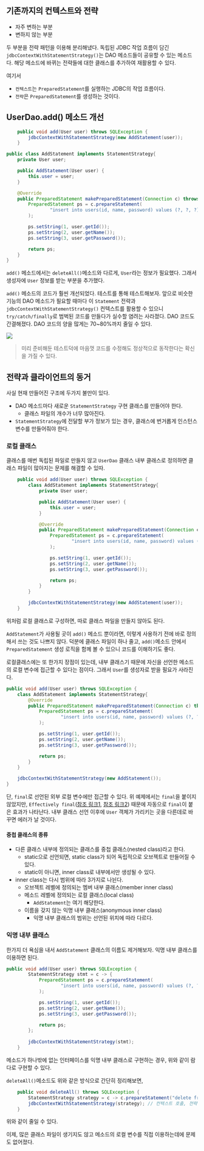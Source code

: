 ## 기존까지의 컨텍스트와 전략

- 자주 변하는 부분
- 변하지 않는 부분

두 부분을 전략 패턴을 이용해 분리해냈다. 독립된 JDBC 작업 흐름이 담긴 `jdbcContextWithStatementStrategy()`는 DAO 메소드들이 공유할 수 있는 메소드다. 해당 메소드에 바뀌는 전략들에 대한 클래스를 추가하여 재활용할 수 있다.

여기서

- `컨텍스트`는 `PreparedStatement`를 실행하는 JDBC의 작업 흐름이다.
- `전략`은 `PreparedStatement`를 생성하는 것이다.

## UserDao.add() 메소드 개선

```java
    public void add(User user) throws SQLException {
        jdbcContextWithStatementStrategy(new AddStatement(user));
    }
```

```java
public class AddStatement implements StatementStrategy{
    private User user;

    public AddStatement(User user) {
        this.user = user;
    }

    @Override
    public PreparedStatement makePreparedStatement(Connection c) throws SQLException {
        PreparedStatement ps = c.prepareStatement(
                "insert into users(id, name, password) values (?, ?, ?)"
        );

        ps.setString(1, user.getId());
        ps.setString(2, user.getName());
        ps.setString(3, user.getPassword());

        return ps;
    }
}
```

`add()` 메소드에서는 `deleteAll()`메소드와 다르게, `User`라는 정보가 필요했다. 그래서 생성자에 `User` 정보를 받는 부분을 추가했다.

`add()` 메소드의 코드가 훨씬 개선되었다. 테스트를 통해 테스트해보자. 앞으로 비슷한 기능의 DAO 메소드가 필요할 때마다 이 `Statement` 전략과 `jdbcContextWithStatementStrategy()` 컨텍스트를 활용할 수 있으니 `try/catch/finally`로 범벅된 코드를 만들다가 실수할 염려는 사라졌다. DAO 코드도 간결해졌다. DAO 코드의 양을 많게는 70~80%까지 줄일 수 있다.

![](https://images.velog.io/images/jakeseo_me/post/8bd24613-a399-4753-be07-83869aa630da/image.png)

> 미리 준비해둔 테스트덕에 마음껏 코드를 수정해도 정상적으로 동작한다는 확신을 가질 수 있다.

## 전략과 클라이언트의 동거

사실 현재 만들어진 구조에 두가지 불만이 있다.

- DAO 메소드마다 새로운 `StatementStrategy` 구현 클래스를 만들어야 한다.
  - 클래스 파일의 개수가 너무 많아진다.
- `StatementStrategy`에 전달할 부가 정보가 있는 경우, 클래스에 번거롭게 인스턴스 변수를 만들어줘야 한다.

### 로컬 클래스

클래스를 매번 독립된 파일로 만들지 않고 `UserDao` 클래스 내부 클래스로 정의하면 클래스 파일이 많아지는 문제를 해결할 수 있따.

```java
    public void add(User user) throws SQLException {
        class AddStatement implements StatementStrategy{
            private User user;

            public AddStatement(User user) {
                this.user = user;
            }

            @Override
            public PreparedStatement makePreparedStatement(Connection c) throws SQLException {
                PreparedStatement ps = c.prepareStatement(
                        "insert into users(id, name, password) values (?, ?, ?)"
                );

                ps.setString(1, user.getId());
                ps.setString(2, user.getName());
                ps.setString(3, user.getPassword());

                return ps;
            }
        }

        jdbcContextWithStatementStrategy(new AddStatement(user));
    }
```


위처럼 로컬 클래스로 구성하면, 따로 클래스 파일을 만들지 않아도 된다.

`AddStatement`가 사용될 곳이 `add()` 메소드 뿐이라면, 이렇게 사용하기 전에 바로 정의해서 쓰는 것도 나쁘지 않다. 덕분에 클래스 파일이 하나 줄고, `add()`메소드 안에서 `PreparedStatement` 생성 로직을 함께 볼 수 있으니 코드를 이해하기도 좋다.

로컬클래스에는 또 한가지 장점이 있는데, 내부 클래스기 때문에 자신을 선언한 메소드의 로컬 변수에 접근할 수 있다는 점이다. 그래서 `User`를 생성자로 받을 필요가 사라진다.

```java
public void add(User user) throws SQLException {
    class AddStatement implements StatementStrategy{
        @Override
        public PreparedStatement makePreparedStatement(Connection c) throws SQLException {
            PreparedStatement ps = c.prepareStatement(
                    "insert into users(id, name, password) values (?, ?, ?)"
            );

            ps.setString(1, user.getId());
            ps.setString(2, user.getName());
            ps.setString(3, user.getPassword());

            return ps;
        }
    }

    jdbcContextWithStatementStrategy(new AddStatement());
}
```

단, `final`로 선언된 외부 로컬 변수에만 접근할 수 있다. 위 예제에서는 `final`을 붙이지 않았지만, `Effectively final`([참조 링크1](https://www.linkedin.com/pulse/java-8-effective-final-gaurhari-dass#:~:text=Java%208%20has%20also%20introduced,the%20context%20of%20lambda%20expression.), [참조 링크2](https://vagabond95.me/posts/lambda-with-final/)) 때문에 자동으로 `final`이 붙은 효과가 나타난다. 내부 클래스 선언 이후에 `User` 객체가 가리키는 곳을 다른데로 바꾸면 에러가 날 것이다.

#### 중첩 클래스의 종류

- 다른 클래스 내부에 정의되는 클래스를 중첩 클래스(nested class)라고 한다.
  - static으로 선언되면, static class가 되어 독립적으로 오브젝트로 만들어질 수 있다.
  - static이 아니면, inner class로 내부에서만 생성될 수 있다.
- inner class는 다시 범위에 따라 3가지로 나뉜다.
  - 오브젝트 레벨에 정의되는 멤버 내부 클래스(member inner class)
  - 메소드 레벨에 정의되는 로컬 클래스(local class)
    - `AddStatement`는 여기 해당한다.
  - 이름을 갖지 않는 익명 내부 클래스(anonymous inner class)
    - 익명 내부 클래스의 범위는 선언된 위치에 따라 다르다.

### 익명 내부 클래스

한가지 더 욕심을 내서 `AddStatement` 클래스의 이름도 제거해보자. 익명 내부 클래스를 이용하면 된다.

```java
public void add(User user) throws SQLException {
        StatementStrategy stmt = c -> {
            PreparedStatement ps = c.prepareStatement(
                    "insert into users(id, name, password) values (?, ?, ?)"
            );

            ps.setString(1, user.getId());
            ps.setString(2, user.getName());
            ps.setString(3, user.getPassword());

            return ps;
        };
        
        jdbcContextWithStatementStrategy(stmt);
    }
```

메소드가 하나밖에 없는 인터페이스를 익명 내부 클래스로 구현하는 경우, 위와 같이 람다로 구현할 수 있다.

`deleteAll()`메소드도 위와 같은 방식으로 간단히 정리해보면,

```java
    public void deleteAll() throws SQLException {
        StatementStrategy strategy = c -> c.prepareStatement("delete from users"); // 선정한 전략 클래스의 오브젝트 생성
        jdbcContextWithStatementStrategy(strategy); // 컨텍스트 호출, 전략 오브젝트 전달
    }
```

위와 같이 줄일 수 있다.

이제, 많은 클래스 파일이 생기지도 않고 메소드의 로컬 변수를 직접 이용하는데에 문제도 없어졌다.
